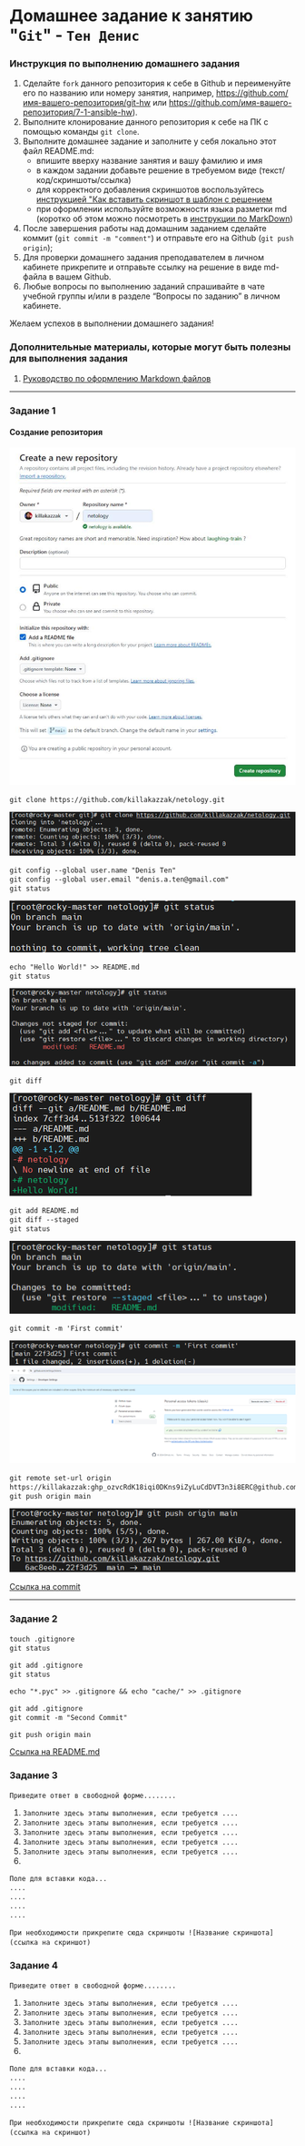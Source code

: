# Домашнее задание к занятию "`Git`" - `Тен Денис`


### Инструкция по выполнению домашнего задания

   1. Сделайте `fork` данного репозитория к себе в Github и переименуйте его по названию или номеру занятия, например, https://github.com/имя-вашего-репозитория/git-hw или  https://github.com/имя-вашего-репозитория/7-1-ansible-hw).
   2. Выполните клонирование данного репозитория к себе на ПК с помощью команды `git clone`.
   3. Выполните домашнее задание и заполните у себя локально этот файл README.md:
      - впишите вверху название занятия и вашу фамилию и имя
      - в каждом задании добавьте решение в требуемом виде (текст/код/скриншоты/ссылка)
      - для корректного добавления скриншотов воспользуйтесь [инструкцией "Как вставить скриншот в шаблон с решением](https://github.com/netology-code/sys-pattern-homework/blob/main/screen-instruction.md)
      - при оформлении используйте возможности языка разметки md (коротко об этом можно посмотреть в [инструкции  по MarkDown](https://github.com/netology-code/sys-pattern-homework/blob/main/md-instruction.md))
   4. После завершения работы над домашним заданием сделайте коммит (`git commit -m "comment"`) и отправьте его на Github (`git push origin`);
   5. Для проверки домашнего задания преподавателем в личном кабинете прикрепите и отправьте ссылку на решение в виде md-файла в вашем Github.
   6. Любые вопросы по выполнению заданий спрашивайте в чате учебной группы и/или в разделе “Вопросы по заданию” в личном кабинете.
   
Желаем успехов в выполнении домашнего задания!
   
### Дополнительные материалы, которые могут быть полезны для выполнения задания

1. [Руководство по оформлению Markdown файлов](https://gist.github.com/Jekins/2bf2d0638163f1294637#Code)

---

### Задание 1

#### Создание репозитория
![Создание репозитория](https://github.com/killakazzak/8-1-git-hw/blob/main/img/2024-02-28_16-32-21.jpg)

```
git clone https://github.com/killakazzak/netology.git
```
![(https://github.com/killakazzak/8-1-git-hw/blob/main/img/1.jpg)](https://github.com/killakazzak/8-1-git-hw/blob/main/img/1.png)
```
git config --global user.name "Denis Ten"
git config --global user.email "denis.a.ten@gmail.com"
git status
```
![](https://github.com/killakazzak/8-1-git-hw/blob/main/img/2.png)
```
echo "Hello World!" >> README.md
git status
```
![](https://github.com/killakazzak/8-1-git-hw/blob/main/img/3.png)
```
git diff
```
![](https://github.com/killakazzak/8-1-git-hw/blob/main/img/4.png)

```
git add README.md
git diff --staged
git status
```
![](https://github.com/killakazzak/8-1-git-hw/blob/main/img/6.png)
```
git commit -m 'First commit'
```
![](https://github.com/killakazzak/8-1-git-hw/blob/main/img/7.png)
![](https://github.com/killakazzak/8-1-git-hw/blob/main/img/8.png)
```
git remote set-url origin https://killakazzak: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@github.com/killakazzak/netology.git
git push origin main
```
![](https://github.com/killakazzak/8-1-git-hw/blob/main/img/9.png)

[Ссылка на commit](https://github.com/killakazzak/netology/commit/22f3d2506c1b15c3ab6f0682a188c405f8e54892)

---

### Задание 2

```
touch .gitignore
git status
```
```
git add .gitignore
git status
```
```
echo "*.pyc" >> .gitignore && echo "cache/" >> .gitignore
```
```
git add .gitignore
git commit -m "Second Commit"
```
```
git push origin main
```

[Ссылка на README.md](https://github.com/killakazzak/netology/blob/0d2269d19d0a4587a9e5c471208812acfdc84ecc/README.md)

### Задание 3

`Приведите ответ в свободной форме........`

1. `Заполните здесь этапы выполнения, если требуется ....`
2. `Заполните здесь этапы выполнения, если требуется ....`
3. `Заполните здесь этапы выполнения, если требуется ....`
4. `Заполните здесь этапы выполнения, если требуется ....`
5. `Заполните здесь этапы выполнения, если требуется ....`
6. 

```
Поле для вставки кода...
....
....
....
....
```

`При необходимости прикрепитe сюда скриншоты
![Название скриншота](ссылка на скриншот)`

### Задание 4

`Приведите ответ в свободной форме........`

1. `Заполните здесь этапы выполнения, если требуется ....`
2. `Заполните здесь этапы выполнения, если требуется ....`
3. `Заполните здесь этапы выполнения, если требуется ....`
4. `Заполните здесь этапы выполнения, если требуется ....`
5. `Заполните здесь этапы выполнения, если требуется ....`
6. 

```
Поле для вставки кода...
....
....
....
....
```

`При необходимости прикрепитe сюда скриншоты
![Название скриншота](ссылка на скриншот)`
